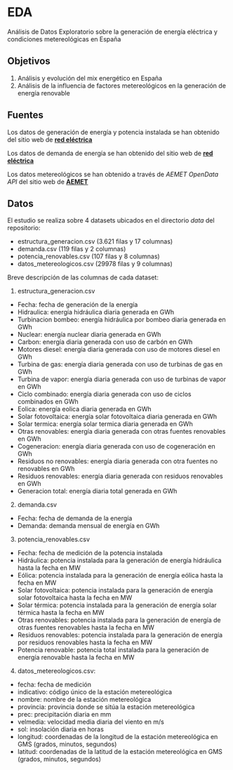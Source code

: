# EDA
Análisis de Datos Exploratorio sobre la generación de energía eléctrica y condiciones metereológicas en España

## Objetivos
1. Análisis y evolución del mix energético en España
2. Análisis de la influencia de factores metereológicos en la generación de energía renovable

## Fuentes
Los datos de generación de energía y potencia instalada se han obtenido del sitio web de [**red eléctrica**](https://www.ree.es/es/datos/generacion)

Los datos de demanda de energía se han obtenido del sitio web de [**red eléctrica**](https://www.ree.es/es/datos/demanda)

Los datos metereológicos se han obtenido a través de *AEMET OpenData API* del sitio web de [**AEMET**](https://opendata.aemet.es/centrodedescargas/inicio)

## Datos
El estudio se realiza sobre 4 datasets ubicados en el directorio *data* del repositorio:
* estructura_generacion.csv (3.621 filas y 17 columnas)
* demanda.csv (119 filas y 2 columnas)
* potencia_renovables.csv (107 filas y 8 columnas)
* datos_metereologicos.csv (29978 filas y 9 columnas)

Breve descripción de las columnas de cada dataset:

1. estructura_generacion.csv
* Fecha: fecha de generación de la energía
* Hidraulica: energía hidráulica diaria generada en GWh
* Turbinacion bombeo: energía hidráulica por bombeo diaria generada en GWh
* Nuclear: energía nuclear diaria generada en GWh
* Carbon: energía diaria generada con uso de carbón en GWh
* Motores diesel: energía diaria generada con uso de motores diesel en GWh
* Turbina de gas: energía diaria generada con uso de turbinas de gas en GWh
* Turbina de vapor: energía diaria generada con uso de turbinas de vapor en GWh
* Ciclo combinado: energía diaria generada con uso de ciclos combinados en GWh
* Eolica: energía eolica diaria generada en GWh
* Solar fotovoltaica: energía solar fotovoltaica diaria generada en GWh
* Solar termica: energía solar termica diaria generada en GWh
* Otras renovables: energía diaria generada con otras fuentes renovables en GWh
* Cogeneracion: energía diaria generada con uso de cogeneración en GWh
* Residuos no renovables: energía diaria generada con otra fuentes no renovables en GWh
* Residuos renovables: energía diaria generada con residuos renovables en GWh
* Generacion total: energía diaria total generada en GWh

2. demanda.csv
* Fecha: fecha de demanda de la energía
* Demanda: demanda mensual de energía en GWh

3. potencia_renovables.csv
* Fecha: fecha de medición de la potencia instalada
* Hidráulica: potencia instalada para la generación de energía hidráulica hasta la fecha en MW
* Eólica: potencia instalada para la generación de energía eólica hasta la fecha en MW
* Solar fotovoltaica: potencia instalada para la generación de energía solar fotovoltaica hasta la fecha en MW
* Solar térmica: potencia instalada para la generación de energía solar térmica hasta la fecha en MW
* Otras renovables: potencia instalada para la generación de energía de otras fuentes renovables hasta la fecha en MW
* Residuos renovables: potencia instalada para la generación de energía por residuos renovables hasta la fecha en MW
* Potencia renovable: potencia total instalada para la generación de energía renovable hasta la fecha en MW

4. datos_metereologicos.csv:
* fecha: fecha de medición
* indicativo: código único de la estación metereológica
* nombre: nombre de la estación metereológica
* provincia: provincia donde se sitúa la estación metereológica
* prec: precipitación diaria en mm
* velmedia: velocidad media diaria del viento en m/s
* sol: insolación diaria en horas
* longitud: coordenadas de la longitud de la estación metereológica en GMS (grados, minutos, segundos)
* latitud: coordenadas de la latitud de la estación metereológica en GMS (grados, minutos, segundos)
